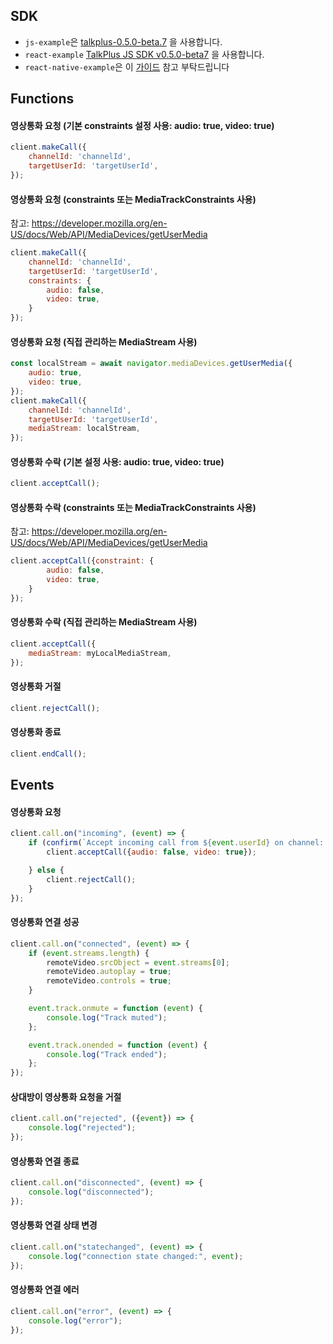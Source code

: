 ## SDK
- `js-example`은 [talkplus-0.5.0-beta.7](https://asset.talkplus.io/npm/talkplus-0.5.0-beta.7) 을 사용합니다.
- `react-example` [TalkPlus JS SDK v0.5.0-beta7](https://www.npmjs.com/package/talkplus-sdk) 을 사용합니다.
- `react-native-example`은 이 [가이드](https://github.com/neptunez-dev/talkplus-webrtc-examples/blob/main/README.md) 참고 부탁드립니다

## Functions
#### 영상통화 요청 (기본 constraints 설정 사용: audio: true, video: true)
```javascript
client.makeCall({
    channelId: 'channelId', 
    targetUserId: 'targetUserId',
});
```
#### 영상통화 요청 (constraints 또는 MediaTrackConstraints 사용)
참고: https://developer.mozilla.org/en-US/docs/Web/API/MediaDevices/getUserMedia
```javascript
client.makeCall({
    channelId: 'channelId', 
    targetUserId: 'targetUserId', 
    constraints: {
        audio: false, 
        video: true,
    }
});
```
#### 영상통화 요청 (직접 관리하는 MediaStream 사용)
```javascript
const localStream = await navigator.mediaDevices.getUserMedia({
    audio: true,
    video: true,
});
client.makeCall({
    channelId: 'channelId', 
    targetUserId: 'targetUserId', 
    mediaStream: localStream,
});
```
#### 영상통화 수락 (기본 설정 사용: audio: true, video: true)
```javascript
client.acceptCall();
```
#### 영상통화 수락 (constraints 또는 MediaTrackConstraints 사용)
참고: https://developer.mozilla.org/en-US/docs/Web/API/MediaDevices/getUserMedia
```javascript
client.acceptCall({constraint: {
        audio: false,
        video: true,
    }
});
```
#### 영상통화 수락 (직접 관리하는 MediaStream 사용)
```javascript
client.acceptCall({
    mediaStream: myLocalMediaStream,
});
```
#### 영상통화 거절
```javascript
client.rejectCall();
```
#### 영상통화 종료
```javascript
client.endCall();
```
## Events
#### 영상통화 요청
```javascript
client.call.on("incoming", (event) => {
    if (confirm(`Accept incoming call from ${event.userId} on channel: ${event.channelId}?`)) {
        client.acceptCall({audio: false, video: true});

    } else {
        client.rejectCall();
    }
});
```
#### 영상통화 연결 성공
```javascript
client.call.on("connected", (event) => {
    if (event.streams.length) {
        remoteVideo.srcObject = event.streams[0];
        remoteVideo.autoplay = true;
        remoteVideo.controls = true;
    }

    event.track.onmute = function (event) {
        console.log("Track muted");
    };

    event.track.onended = function (event) {
        console.log("Track ended");
    };
});
```
#### 상대방이 영상통화 요청을 거절
```javascript
client.call.on("rejected", ({event}) => {
    console.log("rejected");
});
```
#### 영상통화 연결 종료 
```javascript
client.call.on("disconnected", (event) => {
    console.log("disconnected");
});
```
#### 영상통화 연결 상태 변경
```javascript
client.call.on("statechanged", (event) => {
    console.log("connection state changed:", event);
});
```
#### 영상통화 연결 에러
```javascript
client.call.on("error", (event) => {
    console.log("error");
});
```